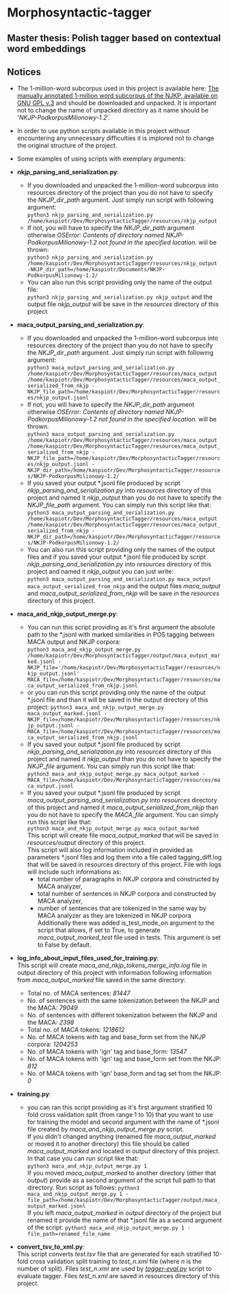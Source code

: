 # Morphosyntactic-tagger
## Master thesis: Polish tagger based on contextual word embeddings

## Notices
* The 1-million-word subcorpus used in this project is available here:
[The manually annotated 1-million word subcorpus of the NJKP, available on GNU GPL v.3](http://clip.ipipan.waw.pl/NationalCorpusOfPolish?action=AttachFile&do=get&target=NKJP-PodkorpusMilionowy-1.2.tar.gz)
and should be downloaded and unpacked. It is important not to change the name of unpacked directory as it name should be
'*NKJP-PodkorpusMilionowy-1.2*'.

* In order to use python scripts available in this project without encountering any unnecessary difficulties it is implored 
not to change the original structure of the project.

* Some examples of using scripts with exemplary arguments:
 * **nkjp_parsing_and_serialization.py**:
   * If you downloaded and unpacked the 1-million-word subcorpus into resources directory of the project than you do not have 
     to specify the *NKJP_dir_path* argument. Just simply run script with following argument:  
     `python3 nkjp_parsing_and_serialization.py /home/kaspiotr/Dev/MorphosyntacticTagger/resources/nkjp_output`
   * If not, you will have to specify the *NKJP_dir_path* argument 
     otherwise *OSError: Contents of directory named NKJP-PodkorpusMilionowy-1.2 not found in the specified location.* wiil be
     thrown:  
     `python3 nkjp_parsing_and_serialization.py /home/kaspiotr/Dev/MorphosyntacticTagger/resources/nkjp_output -NKJP_dir_path=/home/kaspiotr/Documents/NKJP-PodkorpusMilionowy-1.2/`
   * You can also run this script providing only the name of the output file:  
     `python3 nkjp_parsing_and_serialization.py nkjp_output` and the output file *nkjp_output* will be save in the *resources* directory of this project 
 * **maca_output_parsing_and_serialization.py**:
   * If you downloaded and unpacked the 1-million-word subcorpus into resources directory of the project than you do not have 
     to specify the *NKJP_dir_path* argument. Just simply run script with following argument:  
     `python3 maca_output_parsing_and_serialization.py /home/kaspiotr/Dev/MorphosyntacticTagger/resources/maca_output /home/kaspiotr/Dev/MorphosyntacticTagger/resources/maca_output_serialized_from_nkjp -NKJP_file_path=/home/kaspiotr/Dev/MorphosyntacticTagger/resources/nkjp_output.jsonl`
   * If not, you will have to specify the *NKJP_dir_path* argument 
     otherwise *OSError: Contents of directory named NKJP-PodkorpusMilionowy-1.2 not found in the specified location.* will be
     thrown:  
     `python3 maca_output_parsing_and_serialization.py /home/kaspiotr/Dev/MorphosyntacticTagger/resources/maca_output /home/kaspiotr/Dev/MorphosyntacticTagger/resources/maca_output_serialized_from_nkjp -NKJP_file_path=/home/kaspiotr/Dev/MorphosyntacticTagger/resources/nkjp_output.jsonl -NKJP_dir_path=/home/kaspiotr/Dev/MorphosyntacticTagger/resources/NKJP-PodkorpusMilionowy-1.2/`
   * If you saved your output *.jsonl file produced by script *nkjp_parsing_and_serialization.py* into *resources* directory of this project and named it *nkjp_output* than you do not have to specify the *NKJP_file_path* argument. You can simply run this script like that:  
     `python3 maca_output_parsing_and_serialization.py /home/kaspiotr/Dev/MorphosyntacticTagger/resources/maca_output /home/kaspiotr/Dev/MorphosyntacticTagger/resources/maca_output_serialized_from_nkjp -NKJP_dir_path=/home/kaspiotr/Dev/MorphosyntacticTagger/resources/NKJP-PodkorpusMilionowy-1.2/`   
   * You can also run this script providing only the names of the output files and if you saved your output *.jsonl file produced by script *nkjp_parsing_and_serialization.py* into *resources* directory of this project and named it *nkjp_output* you can just write:  
     `python3 maca_output_parsing_and_serialization.py maca_output maca_output_serialized_from_nkjp` and the output files *maca_output* and *maca_output_serialized_from_nkjp* will be save in the *resources* directory of this project.
 * **maca_and_nkjp_output_merge.py**:
   * You can run this script providing as it's first argument the absolute path to the *.jsonl with marked similarities in POS tagging between MACA output and NKJP corpora:  
   `python3 maca_and_nkjp_output_merge.py /home/kaspiotr/Dev/MorphosyntacticTagger/output/maca_output_marked.jsonl -NKJP_file='/home/kaspiotr/Dev/MorphosyntacticTagger/resources/nkjp_output.jsonl' -MACA_file=/home/kaspiotr/Dev/MorphosyntacticTagger/resources/maca_output_serialized_from_nkjp.jsonl`
   * or you can run this script providing only the name of the output *.jsonl file and than it will be saved in the output directory of this project:
   `python3 maca_and_nkjp_output_merge.py maca_output_marked.jsonl -NKJP_file=/home/kaspiotr/Dev/MorphosyntacticTagger/resources/nkjp_output.jsonl -MACA_file=/home/kaspiotr/Dev/MorphosyntacticTagger/resources/maca_output_serialized_from_nkjp.jsonl`
   * If you saved your output *.jsonl file produced by script *nkjp_parsing_and_serialization.py* into *resources* directory of this project and named it *nkjp_output* than you do not have to specify the *NKJP_file* argument. You can simply run this script like that:  
   `python3 maca_and_nkjp_output_merge.py maca_output_marked -MACA_file=/home/kaspiotr/Dev/MorphosyntacticTagger/resources/maca_output.jsonl` 
   * If you saved your output *.jsonl file produced by script *maca_output_parsing_and_serialization.py* into *resources* directory of this project and named it *maca_output_serialized_from_nkjp* than you do not have to specify the *MACA_file* argument. You can simply run this script like that:  
   `python3 maca_and_nkjp_output_merge.py maca_output_marked`  
   This script will create file *maca_output_marked* that will be saved in *resources/output* directory of this project.  
   This script will also log information included in provided as parameters *.jsonl files and log them into a file called tagging_diff.log
   that will be saved in resources directory of this project. File with logs will include such informations as:  
     * total number of paragraphs in NKJP corpora and constructed by MACA analyzer,  
     * total number of sentences in NKJP corpora and constructed by MACA analyzer,  
     * number of sentences that are tokenized in the same way by MACA analyzer as they are tokenized in NKJP corpora
   Additionally there was added is_test_mode_on argument to the script that allows, if set to True, to generate *maca_output_marked_test* file used 
   in tests. This argument is set to False by default.
 * **log_info_about_input_files_used_for_training.py**:  
 This script will create _maca_and_nkjp_tokens_merge_info.log_ file in output directory of this project with information following information from *maca_output_marked* file saved in the same directory:  
    - Total no. of MACA sentences: *81447*
    - No. of sentences with the same tokenization between the NKJP and the MACA: *79049*
    - No. of sentences with different tokenization between the NKJP and the MACA: *2398*
    - Total no. of MACA tokens: *1218612*
    - No. of MACA tokens with tag and base_form set from the NKJP corpora: *1204253*
    - No. of MACA tokens with 'ign' tag and base_form: *13547*
    - No. of MACA tokens with 'ign' tag and base_form set from the NKJP: *812*
    - No. of MACA tokens with 'ign' base_form and tag set from the NKJP: *0*
 * **training.py**:
   * you can ran this script providing as it's first argument stratified 10 fold cross validation split (from range 1 to 10) that you want to use for training the model and second argument with the name of *.jsonl file created by *maca_and_nkjp_output_merge.py* script.   
   If you didn't changed anything (renamed file *maca_output_marked* or moved it to another directory) this file should be called *maca_output_marked* and located in *output* directory of this project. In that case you can run script like that:  
   `python3 maca_and_nkjp_output_merge.py 1`  
   If you moved *maca_output_marked* to another directory (other that *output*) provide as a second argument of the script full path to that directory. Run script as follows:
   `python3 maca_and_nkjp_output_merge.py 1 -file_path=/home/kaspiotr/Dev/MorphosyntacticTagger/output/maca_output_marked.jsonl`  
   If you left *maca_output_marked* in *output* directory of the project but renamed it provide the name of that *.jsonl file as a second argument of the script:
   `python3 maca_and_nkjp_output_merge.py 1 -file_path=renamed_file_name`
 * **convert_tsv_to_xml.py**:  
   This script converts *test.tsv* file that are generated for each stratified 10-fold cross validation split training to *test_n.xml* file (where *n* is the number of split). Files *test_n.xml* are used by [*tagger-eval.py*](https://github.com/kaspiotr/Morphosyntactic-tagger-evaluation/blob/master/tagger-eval.py) script to evaluate tagger. 
   Files *test_n.xml* are saved in resources directory of this project.